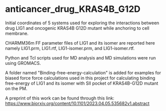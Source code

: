 # anticancer_drug_KRAS4B_G12D

Initial coordinates of 5 systems used for exploring the interactions between drug LIG1 and oncogenic KRAS4B G12D mutant while anchoring to cell membrane.

CHARMM36m FF parameter files of LIG1 and its isomer are reported here namely LIG1.prm, LIG1.rtf, LIG1-isomer.prm, and LIG1-isomer.rtf.

Python and Tcl scripts used for MD analysis and MD simulations were run using GROMACS.

A folder named "Binding-free-energy-calculation" is added for examples for biased force force calculations used in this project for calculating binding free-energy of LIG1 and its isomer with SII pocket of KRAS4B-G12D mutant on the PM.

A preprint of this work can be found through this link: https://www.biorxiv.org/content/10.1101/2023.04.05.535682v1.abstract
